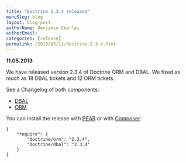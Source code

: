 ```yaml
---
title: "Doctrine 2.3.4 released"
menuSlug: blog
layout: blog-post
authorName: Benjamin Eberlei
authorEmail:
categories: [release]
permalink: /2013/05/11/doctrine-2-3-4.html
---
```

**11.05.2013**

We have released version 2.3.4 of Doctrine ORM and DBAL. We fixed as
much as 18 DBAL tickets and 12 ORM tickets.

See a Changelog of both components:

-   [DBAL](http://www.doctrine-project.org/jira/browse/DBAL/fixforversion/10421)
-   [ORM](http://www.doctrine-project.org/jira/browse/DDC/fixforversion/10420)

You can install the release with
[PEAR](http://pear.doctrine-project.org) or with
[Composer](http://www.packagist.org):

    {
        "require": {
            "doctrine/orm": "2.3.4",
            "doctrine/dbal": "2.3.4"
        }
    }
